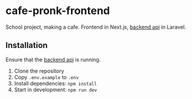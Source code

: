 # cafe-pronk-frontend

School project, making a cafe. Frontend in Next.js, [backend api](https://github.com/Rutger505/cafe-pronk-backend/) in Laravel.

## Installation

Ensure that the [backend api](https://github.com/Rutger505/cafe-pronk-backend/) is running.

1. Clone the repository
2. Copy `.env.example` to `.env`
3. Install dependencies: `npm install`
4. Start in development: `npm run dev`

